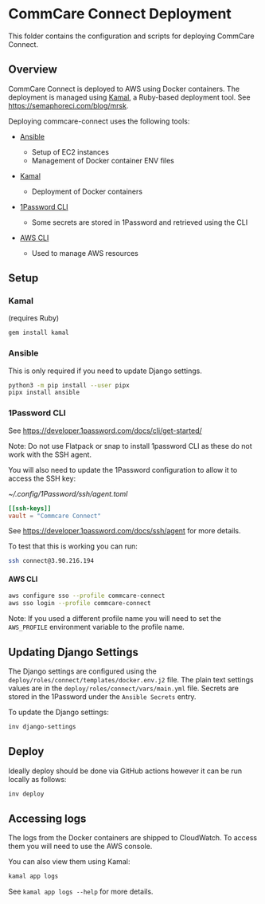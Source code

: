 # CommCare Connect Deployment

This folder contains the configuration and scripts for deploying CommCare Connect.

## Overview

CommCare Connect is deployed to AWS using Docker containers. The deployment is managed using [Kamal](https://kamal-deploy.org/), a Ruby-based deployment tool.
See https://semaphoreci.com/blog/mrsk.

Deploying commcare-connect uses the following tools:

- [Ansible](https://www.ansible.com/)

  - Setup of EC2 instances
  - Management of Docker container ENV files

- [Kamal](https://kamal-deploy.org/)

  - Deployment of Docker containers

- [1Password CLI](https://developer.1password.com/docs/cli/get-started/)

  - Some secrets are stored in 1Password and retrieved using the CLI

- [AWS CLI](https://aws.amazon.com/cli/)
  - Used to manage AWS resources

## Setup

### Kamal

(requires Ruby)

```bash
gem install kamal
```

### Ansible

This is only required if you need to update Django settings.

```bash
python3 -m pip install --user pipx
pipx install ansible
```

### 1Password CLI

See https://developer.1password.com/docs/cli/get-started/

Note: Do not use Flatpack or snap to install 1password CLI as these do not work with the SSH agent.

You will also need to update the 1Password configuration to allow it to access the SSH key:

_~/.config/1Password/ssh/agent.toml_

```toml
[[ssh-keys]]
vault = "Commcare Connect"
```

See https://developer.1password.com/docs/ssh/agent for more details.

To test that this is working you can run:

```bash
ssh connect@3.90.216.194
```

#### AWS CLI

```bash
aws configure sso --profile commcare-connect
aws sso login --profile commcare-connect
```

Note: If you used a different profile name you will need to set the `AWS_PROFILE` environment variable to the profile name.

## Updating Django Settings

The Django settings are configured using the `deploy/roles/connect/templates/docker.env.j2` file. The plain text
settings values are in the `deploy/roles/connect/vars/main.yml` file. Secrets are stored in the 1Password under the
`Ansible Secrets` entry.

To update the Django settings:

```bash
inv django-settings
```

## Deploy

Ideally deploy should be done via GitHub actions however it can be run locally as follows:

```bash
inv deploy
```

## Accessing logs

The logs from the Docker containers are shipped to CloudWatch. To access them you will need to use the AWS console.

You can also view them using Kamal:

```bash
kamal app logs
```

See `kamal app logs --help` for more details.
